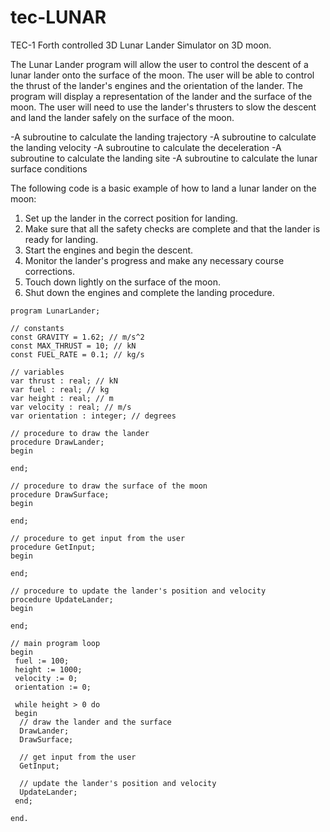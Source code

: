 # tec-LUNAR
TEC-1 Forth controlled 3D Lunar Lander Simulator on 3D moon.

The Lunar Lander program will allow the user to control the descent of a lunar lander onto the surface of the moon. The user will be able to control the thrust of the lander's engines and the orientation of the lander. The program will display a representation of the lander and the surface of the moon. The user will need to use the lander's thrusters to slow the descent and land the lander safely on the surface of the moon.

-A subroutine to calculate the landing trajectory
-A subroutine to calculate the landing velocity
-A subroutine to calculate the deceleration
-A subroutine to calculate the landing site
-A subroutine to calculate the lunar surface conditions


The following code is a basic example of how to land a lunar lander on the moon:
1. Set up the lander in the correct position for landing.
2. Make sure that all the safety checks are complete and that the lander is ready for landing.
3. Start the engines and begin the descent.
4. Monitor the lander's progress and make any necessary course corrections.
5. Touch down lightly on the surface of the moon.
6. Shut down the engines and complete the landing procedure.


```
program LunarLander;

// constants
const GRAVITY = 1.62; // m/s^2
const MAX_THRUST = 10; // kN
const FUEL_RATE = 0.1; // kg/s

// variables
var thrust : real; // kN
var fuel : real; // kg
var height : real; // m
var velocity : real; // m/s
var orientation : integer; // degrees

// procedure to draw the lander
procedure DrawLander;
begin

end;

// procedure to draw the surface of the moon
procedure DrawSurface;
begin

end;

// procedure to get input from the user
procedure GetInput;
begin

end;

// procedure to update the lander's position and velocity
procedure UpdateLander;
begin

end;

// main program loop
begin
 fuel := 100;
 height := 1000;
 velocity := 0;
 orientation := 0;

 while height > 0 do
 begin
  // draw the lander and the surface
  DrawLander;
  DrawSurface;

  // get input from the user
  GetInput;

  // update the lander's position and velocity
  UpdateLander;
 end;

end.
```

